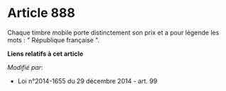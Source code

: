 # Article 888

Chaque timbre mobile porte distinctement son prix et a pour légende les mots : " République française ".

**Liens relatifs à cet article**

_Modifié par_:

  - Loi n°2014-1655 du 29 décembre 2014 - art. 99
